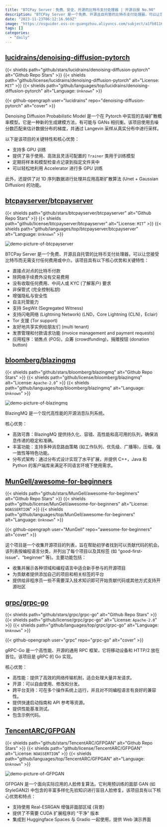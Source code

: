 ```yaml
---
title: "BTCPay Server：免费、安全、开源的比特币支付处理器 | 开源日报 No.90"
description: "BTCPay Server 是一个免费、开源且自托管的比特币支付处理器，可以让您接受比特币而无需支付任何费用或中介。"
date: "2023-11-23T06:12:16.969Z"
image: "https://osguider.oss-cn-guangzhou.aliyuncs.com/subject/a1fb81161b5ebdcfd150f003212f85d4.png"
tags: []
categories:
  - "daily"
---
```


## [lucidrains/denoising-diffusion-pytorch](https://github.com/lucidrains/denoising-diffusion-pytorch)

{{< shields path="github/stars/lucidrains/denoising-diffusion-pytorch" alt="Github Repo Stars" >}} {{< shields path="github/license/lucidrains/denoising-diffusion-pytorch" alt="License: `MIT`" >}} {{< shields path="github/languages/top/lucidrains/denoising-diffusion-pytorch" alt="Language: `Unknown`" >}}

{{< github-opengraph user="lucidrains" repo="denoising-diffusion-pytorch" alt="cover" >}}

Denoising Diffusion Probabilistic Model 是一个在 Pytorch 中实现的去噪扩散概率模型。它是一种新的生成建模方法，有可能与 GANs 相抗衡。该项目使用去噪分数匹配来估计数据分布的梯度，并通过 Langevin 采样从真实分布中进行采样。

以下是该项目的关键特性和核心优势：

- 支持多 GPU 训练
- 提供了易于使用、高效且灵活可配置的 `Trainer` 类用于训练模型
- 定期将样本和模型检查点记录到指定文件夹中
- 可以轻松地利用 Accelerator 进行多 GPU 训练

此外，还提供了对 1D 序列数据进行处理并应用高斯扩散算法 (Unet + Gaussian Diffusion) 的功能。
  
## [btcpayserver/btcpayserver](https://github.com/btcpayserver/btcpayserver)

{{< shields path="github/stars/btcpayserver/btcpayserver" alt="Github Repo Stars" >}} {{< shields path="github/license/btcpayserver/btcpayserver" alt="License: `MIT`" >}} {{< shields path="github/languages/top/btcpayserver/btcpayserver" alt="Language: `Unknown`" >}}

![demo-picture-of-btcpayserver](https://picgo-daily.oss-cn-guangzhou.aliyuncs.com/picgo-daily/2023/aa3b4875d9f6a038c03d0d096d0228a0.png)

BTCPay Server 是一个免费、开源且自托管的比特币支付处理器，可以让您接受比特币而无需支付任何费用或中介。该项目具有以下核心优势和关键特性：

- 直接点对点的比特币付款
- 除网络手续费外没有交易费用
- 没有收取任何费用、中间人或 KYC (了解客户) 要求
- 非保管式 (完全控制私钥)
- 增强隐私与安全性
- 自主托管能力
- 支持 SegWit (Segregated Witness)
- 支持闪电网络 (Lightning Network) (LND，Core Lightning (CLN)，Eclair)
- Tor 支援 (Tor support)
- 友好地共享实例给朋友们 (multi tenant)
- 发票管理和付款请求功能 (invoice management and payment requests)
- 应用程序：销售点 (POS)，众筹 (crowdfunding)，捐赠按钮 (donation button)
  
## [bloomberg/blazingmq](https://github.com/bloomberg/blazingmq)

{{< shields path="github/stars/bloomberg/blazingmq" alt="Github Repo Stars" >}} {{< shields path="github/license/bloomberg/blazingmq" alt="License: `Apache-2.0`" >}} {{< shields path="github/languages/top/bloomberg/blazingmq" alt="Language: `Unknown`" >}}

![demo-picture-of-blazingmq](https://picgo-daily.oss-cn-guangzhou.aliyuncs.com/picgo-daily/2023/67d5281b79501facbfc7c1f8931c4ca6.png)

BlazingMQ 是一个现代高性能的开源消息队列系统。

核心优势：

- 高效可靠：BlazingMQ 提供持久化、容错、高性能和高可用的队列，确保消息传递的稳定和准确。
- 丰富功能：支持多种消息路由策略 (如工作队列、优先级、广播等)，压缩，强一致性等特色功能。
- 分布式架构：通过分布式设计实现了水平扩展，并提供 C++，Java 和 Python 的客户端库来满足不同语言环境下使用需求。
  
## [MunGell/awesome-for-beginners](https://github.com/MunGell/awesome-for-beginners)

{{< shields path="github/stars/MunGell/awesome-for-beginners" alt="Github Repo Stars" >}} {{< shields path="github/license/MunGell/awesome-for-beginners" alt="License: `NOASSERTION`" >}} {{< shields path="github/languages/top/MunGell/awesome-for-beginners" alt="Language: `Unknown`" >}}

{{< github-opengraph user="MunGell" repo="awesome-for-beginners" alt="cover" >}}

这个项目是一个收集开源项目的列表，旨在帮助初学者找到可以贡献代码的机会。该列表按编程语言分类，并列出了每个项目以及其标签 (如 “good-first-issue”、“beginner” 等)。主要功能包括：

- 收集并展示各种领域和编程语言中适合新手参与的开源项目
- 为贡献者提供添加自己的项目和相关标签的平台
- 提供给非程序员一些不需要深入技术知识即可开始贡献代码或其他方式支持开源社区
  
## [grpc/grpc-go](https://github.com/grpc/grpc-go)

{{< shields path="github/stars/grpc/grpc-go" alt="Github Repo Stars" >}} {{< shields path="github/license/grpc/grpc-go" alt="License: `Apache-2.0`" >}} {{< shields path="github/languages/top/grpc/grpc-go" alt="Language: `Unknown`" >}}

{{< github-opengraph user="grpc" repo="grpc-go" alt="cover" >}}

gRPC-Go 是一个高性能、开源的通用 RPC 框架，它将移动设备和 HTTP/2 放在首位。该项目是 gRPC 的 Go 实现。

核心优势：

- 高性能：提供了高效的网络传输机制，适合处理大量并发请求。
- 开源：可以自由使用、修改和分发。
- 跨平台支持：可在多个操作系统上运行，并且对不同编程语言有良好的兼容性。
- 提供快速启动指南和 API 参考等资源。
- 提供性能基准测试。
- 包含示例代码。
  
## [TencentARC/GFPGAN](https://github.com/TencentARC/GFPGAN)

{{< shields path="github/stars/TencentARC/GFPGAN" alt="Github Repo Stars" >}} {{< shields path="github/license/TencentARC/GFPGAN" alt="License: `NOASSERTION`" >}} {{< shields path="github/languages/top/TencentARC/GFPGAN" alt="Language: `Unknown`" >}}

![demo-picture-of-GFPGAN](https://picgo-daily.oss-cn-guangzhou.aliyuncs.com/picgo-daily/2023/32865e7e23747ba67e1eac954a346214.jpeg)

GFPGAN 是一个面向实际应用的人脸修复算法。它利用预训练的面部 GAN (如 StyleGAN2) 中包含的丰富多样化先验知识进行盲目人脸修复。该项目具有以下核心优势和特点：

- 支持使用 Real-ESRGAN 增强非面部区域 (背景)
- 提供了不需要 CUDA 扩展程序的 “干净” 版本
- 集成到 Huggingface Spaces 与 Gradio 一起使用，提供 Web 演示界面
  